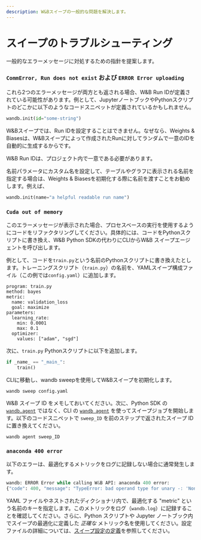 ```yaml
---
description: W&Bスイープの一般的な問題を解決します。
---
```


# スイープのトラブルシューティング

<head>
  <title>W&Bスイープのトラブルシューティング</title>
</head>

一般的なエラーメッセージに対処するための指針を提案します。

### `CommError, Run does not exist` および `ERROR Error uploading`

これら2つのエラーメッセージが両方とも返される場合、W&B Run IDが定義されている可能性があります。例として、JupyterノートブックやPythonスクリプトのどこかに以下のようなコードスニペットが定義されているかもしれません。

```python
wandb.init(id="some-string")
```

W&Bスイープでは、Run IDを設定することはできません。なぜなら、Weights & Biasesは、W&Bスイープによって作成されたRunに対してランダムで一意のIDを自動的に生成するからです。

W&B Run IDは、プロジェクト内で一意である必要があります。

名前パラメータにカスタム名を設定して、テーブルやグラフに表示される名前を指定する場合は、Weights & Biasesを初期化する際に名前を渡すことをお勧めします。例えば、

```python
wandb.init(name="a helpful readable run name")
```
### `Cuda out of memory`

このエラーメッセージが表示された場合、プロセスベースの実行を使用するようにコードをリファクタリングしてください。具体的には、コードをPythonスクリプトに書き換え、W&B Python SDKの代わりにCLIからW&B スイープエージェントを呼び出します。

例として、コードを`train.py`という名前のPythonスクリプトに書き換えたとします。トレーニングスクリプト（`train.py`）の名前を、YAMLスイープ構成ファイル（この例では`config.yaml`）に追加します。

```
program: train.py
method: bayes
metric:
  name: validation_loss
  goal: maximize
parameters:
  learning_rate:
    min: 0.0001
    max: 0.1
  optimizer:
    values: ["adam", "sgd"]
```

次に、`train.py` Pythonスクリプトに以下を追加します。

```python
if _name_ == "_main_":
    train()
```

CLIに移動し、wandb sweepを使用してW&Bスイープを初期化します。

```
wandb sweep config.yaml
```
W&B スイープ ID をメモしておいてください。次に、Python SDK の [`wandb.agent`](https://docs.wandb.ai/ref/python/agent) ではなく、CLI の [`wandb agent`](https://docs.wandb.ai/ref/cli/wandb-agent) を使ってスイープジョブを開始します。以下のコードスニペットで `sweep_ID` を前のステップで返されたスイープ ID に置き換えてください。

```
wandb agent sweep_ID
```

### `anaconda 400 error`

以下のエラーは、最適化するメトリックをログに記録しない場合に通常発生します。

```python
wandb: ERROR Error while calling W&B API: anaconda 400 error: 
{"code": 400, "message": "TypeError: bad operand type for unary -: 'NoneType'"}
```

YAML ファイルやネストされたディクショナリ内で、最適化する "metric" という名前のキーを指定します。このメトリックをログ（`wandb.log`）に記録することを確認してください。さらに、Python スクリプトや Jupyter ノートブック内でスイープの最適化に定義した _正確な_ メトリック名を使用してください。設定ファイルの詳細については、[スイープ設定の定義](https://docs.wandb.ai/guides/sweeps/define-sweep-configuration)を参照してください。